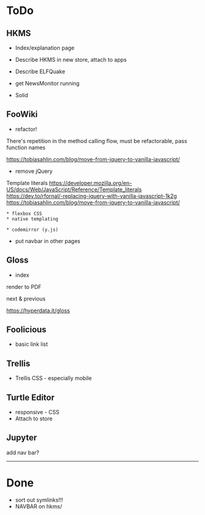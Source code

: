 # ToDo

## HKMS

* Index/explanation page

* Describe HKMS in new store, attach to apps

* Describe ELFQuake

* get NewsMonitor running

* Solid

## FooWiki

* refactor!

There's repetition in the method calling flow, must be refactorable, pass function names

https://tobiasahlin.com/blog/move-from-jquery-to-vanilla-javascript/

* remove jQuery

Template literals 
https://developer.mozilla.org/en-US/docs/Web/JavaScript/Reference/Template_literals
https://dev.to/rfornal/-replacing-jquery-with-vanilla-javascript-1k2g
https://tobiasahlin.com/blog/move-from-jquery-to-vanilla-javascript/

    * flexbox CSS
    * native templating

    * codemirror (y.js)

* put navbar in other pages

## Gloss

* index

render to PDF

next & previous

https://hyperdata.it/gloss



## Foolicious

* basic link list

## Trellis

* Trellis CSS - especially mobile

## Turtle Editor

* responsive - CSS
* Attach to store

## Jupyter

add nav bar?

---

# Done

* sort out symlinks!!!
* NAVBAR on hkms/

